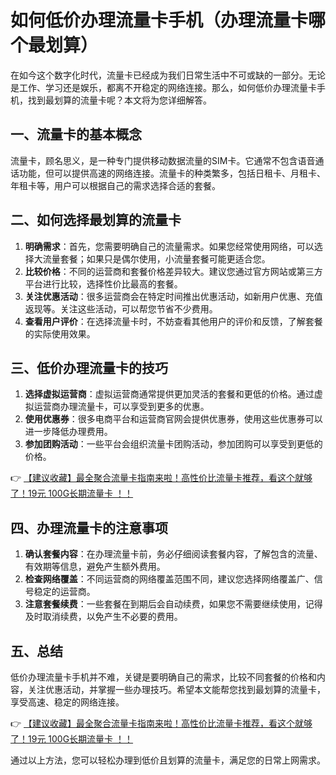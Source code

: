 # 如何低价办理流量卡手机（办理流量卡哪个最划算）

在如今这个数字化时代，流量卡已经成为我们日常生活中不可或缺的一部分。无论是工作、学习还是娱乐，都离不开稳定的网络连接。那么，如何低价办理流量卡手机，找到最划算的流量卡呢？本文将为您详细解答。

## 一、流量卡的基本概念

流量卡，顾名思义，是一种专门提供移动数据流量的SIM卡。它通常不包含语音通话功能，但可以提供高速的网络连接。流量卡的种类繁多，包括日租卡、月租卡、年租卡等，用户可以根据自己的需求选择合适的套餐。

## 二、如何选择最划算的流量卡

1. **明确需求**：首先，您需要明确自己的流量需求。如果您经常使用网络，可以选择大流量套餐；如果只是偶尔使用，小流量套餐可能更适合您。
2. **比较价格**：不同的运营商和套餐价格差异较大。建议您通过官方网站或第三方平台进行比较，选择性价比最高的套餐。
3. **关注优惠活动**：很多运营商会在特定时间推出优惠活动，如新用户优惠、充值返现等。关注这些活动，可以帮您节省不少费用。
4. **查看用户评价**：在选择流量卡时，不妨查看其他用户的评价和反馈，了解套餐的实际使用效果。

## 三、低价办理流量卡的技巧

1. **选择虚拟运营商**：虚拟运营商通常提供更加灵活的套餐和更低的价格。通过虚拟运营商办理流量卡，可以享受到更多的优惠。
2. **使用优惠券**：很多电商平台和运营商官网会提供优惠券，使用这些优惠券可以进一步降低办理费用。
3. **参加团购活动**：一些平台会组织流量卡团购活动，参加团购可以享受到更低的价格。

👉 [【建议收藏】最全聚合流量卡指南来啦！高性价比流量卡推荐，看这个就够了！19元 100G长期流量卡 ！！](https://bit.ly/Liuliangka)

## 四、办理流量卡的注意事项

1. **确认套餐内容**：在办理流量卡前，务必仔细阅读套餐内容，了解包含的流量、有效期等信息，避免产生额外费用。
2. **检查网络覆盖**：不同运营商的网络覆盖范围不同，建议您选择网络覆盖广、信号稳定的运营商。
3. **注意套餐续费**：一些套餐在到期后会自动续费，如果您不需要继续使用，记得及时取消续费，以免产生不必要的费用。

## 五、总结

低价办理流量卡手机并不难，关键是要明确自己的需求，比较不同套餐的价格和内容，关注优惠活动，并掌握一些办理技巧。希望本文能帮您找到最划算的流量卡，享受高速、稳定的网络连接。

👉 [【建议收藏】最全聚合流量卡指南来啦！高性价比流量卡推荐，看这个就够了！19元 100G长期流量卡 ！！](https://bit.ly/Liuliangka)

通过以上方法，您可以轻松办理到低价且划算的流量卡，满足您的日常上网需求。